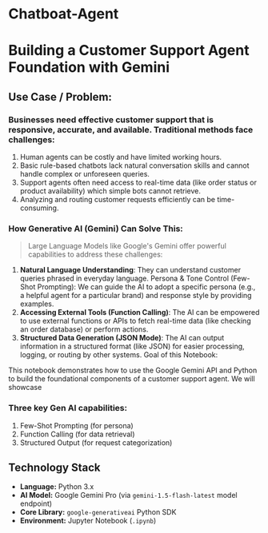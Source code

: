 # Chatboat-Agent
# **Building a Customer Support Agent Foundation with Gemini**
## Use Case / Problem:

### Businesses need effective customer support that is responsive, accurate, and available. Traditional methods face challenges:
  1. Human agents can be costly and have limited working hours.
  2. Basic rule-based chatbots lack natural conversation skills and cannot handle complex or unforeseen queries.
  3. Support agents often need access to real-time data (like order status or product availability) which simple bots cannot retrieve.
  4. Analyzing and routing customer requests efficiently can be time-consuming.

### How Generative AI (Gemini) Can Solve This:
> Large Language Models like Google's Gemini offer powerful capabilities to address these challenges:

1. **Natural Language Understanding**: They can understand customer queries phrased in everyday language.
Persona & Tone Control (Few-Shot Prompting): We can guide the AI to adopt a specific persona (e.g., a helpful agent for a particular brand) and response style by providing examples.
2. **Accessing External Tools (Function Calling)**: The AI can be empowered to use external functions or APIs to fetch real-time data (like checking an order database) or perform actions.
3. **Structured Data Generation (JSON Mode)**: The AI can output information in a structured format (like JSON) for easier processing, logging, or routing by other systems.
Goal of this Notebook:

This notebook demonstrates how to use the Google Gemini API and Python to build the foundational components of a customer support agent. We will showcase

### Three key Gen AI capabilities:
1. Few-Shot Prompting (for persona)
2. Function Calling (for data retrieval)
3. Structured Output (for request categorization)

## Technology Stack

*   **Language:** Python 3.x
*   **AI Model:** Google Gemini Pro (via `gemini-1.5-flash-latest` model endpoint)
*   **Core Library:** `google-generativeai` Python SDK
*   **Environment:** Jupyter Notebook (`.ipynb`)
